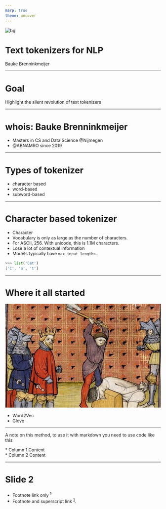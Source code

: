 ```yaml
---
marp: true
theme: uncover
---
```


<!-- _class: invert lead -->

![bg](images/title-background.png)

# Text tokenizers for NLP

Bauke Brenninkmeijer

<!-- footer: DSFC 2022 -->

---

# Goal
Highlight the silent revolution of text tokenizers

<!-- footer: DSFC 2022 • **Text Tokenizers for NLP** • Bauke Brenninkmeijer-->

---

# whois: Bauke Brenninkmeijer

- Masters in CS and Data Science @Nijmegen
- @ABNAMRO since 2019

---

# Types of tokenizer

- character based
- word-based
- subword-based

---

# Character based tokenizer

- Character
- Vocabulary is only as large as the number of characters.
- For ASCII, 256. With unicode, this is 1.1M characters.
- Lose a lot of contextual information
- Models typically have `max input lengths`.

```python
>>> list('Cat')
['C', 'a', 't']
```

---

# Where it all started

![bg right](images/middle-ages.png)

- Word2Vec
- Glove

---
A note on this method, to use it with markdown you need to use code like this
<section class="hbox">	<div class="container"> <div class="flex-col" data-markdown> * Column 1 Content </div> <div class="flex-col" data-markdown> * Column 2 Content </div> </div> </section>

---
# Slide 2

- Footnote link only <sup>1<sup>.
- Footnote and superscript link <sup>[1][1]</sup>.

[1]: https://www.google.com